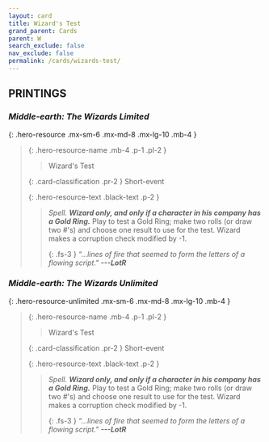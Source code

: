 ```yaml
---
layout: card
title: Wizard's Test
grand_parent: Cards
parent: W
search_exclude: false
nav_exclude: false
permalink: /cards/wizards-test/
---
```


## PRINTINGS


### _Middle-earth: The Wizards Limited_

{: .hero-resource .mx-sm-6 .mx-md-8 .mx-lg-10 .mb-4 }
> {: .hero-resource-name .mb-4 .p-1 .pl-2 }
> > <div class="card-mp"></div>
> > <div class="card-name">Wizard's Test</div>
>
> {: .card-classification .pr-2 }
> Short-event
>
> {: .hero-resource-text .black-text .p-2 }
> > _Spell._ ***Wizard only, and only if a character in his company has a Gold Ring.*** Play to test a Gold Ring; make two rolls (or draw two #'s) and choose one result to use for the test. Wizard makes a corruption check modified by -1. 
> > 
> > {: .fs-3 } 
> > _“...lines of fire that seemed to form the letters of a flowing script."_ ***---&#65279;LotR*** 
> 

### _Middle-earth: The Wizards Unlimited_

{: .hero-resource-unlimited .mx-sm-6 .mx-md-8 .mx-lg-10 .mb-4 }
> {: .hero-resource-name .mb-4 .p-1 .pl-2 }
> > <div class="card-mp"></div>
> > <div class="card-name">Wizard's Test</div>
>
> {: .card-classification .pr-2 }
> Short-event
>
> {: .hero-resource-text .black-text .p-2 }
> > _Spell._ ***Wizard only, and only if a character in his company has a Gold Ring.*** Play to test a Gold Ring; make two rolls (or draw two #'s) and choose one result to use for the test. Wizard makes a corruption check modified by -1. 
> > 
> > {: .fs-3 } 
> > _“...lines of fire that seemed to form the letters of a flowing script."_ ***---&#65279;LotR*** 
> 
